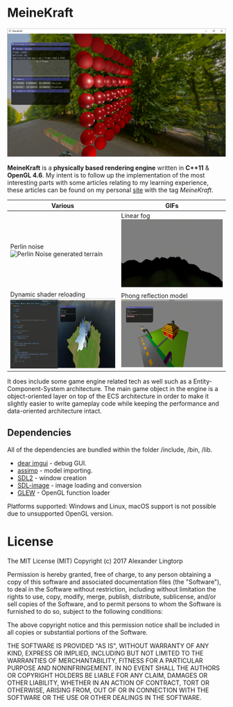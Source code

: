 # MeineKraft

![](/screenshots/pbr-1.png)

**MeineKraft** is a **physically based rendering engine** written in **C++11** & **OpenGL 4.6**.
My intent is to follow up the implementation of the most interesting parts with some articles relating to my learning experience,
these articles can be found on my personal [site](http://lingtorp.com) with the tag *MeineKraft*.

| Various | GIFs |
| ------------- | ------------- |
| Perlin noise ![Perlin Noise generated terrain](/screenshots/perlin-hills.gif) | Linear fog![Linear fog](/screenshots/linear-fog.gif) |
| Dynamic shader reloading![Dynamic shader editing, with reloading!](/screenshots/dynamic-shader-editing.gif) | Phong reflection model ![Basic lighting](/screenshots/moving-lights.gif) |

It does include some game engine related tech as well such as a Entity-Component-System
architecture. The main game object in the engine is a object-oriented layer
on top of the ECS architecture in order to make it slightly easier to write
gameplay code while keeping the performance and data-oriented architecture intact.

## Dependencies
All of the dependencies are bundled within the folder /include, /bin, /lib.
* [dear imgui](https://github.com/ocornut/imgui) - debug GUI.
* [assimp](https://github.com/syoyo/assimp) - model importing.
* [SDL2](https://www.libsdl.org/) - window creation
* [SDL-image](https://www.libsdl.org/projects/SDL_image/) - image loading and conversion
* [GLEW](https://duckduckgo.com/?q=GLEW&t=ffab&ia=web) - OpenGL function loader

Platforms supported: Windows and Linux, macOS support is not possible due to
unsupported OpenGL version.

# License
The MIT License (MIT)
Copyright (c) 2017 Alexander Lingtorp

Permission is hereby granted, free of charge, to any person obtaining a copy of this software and associated documentation files (the "Software"), to deal in the Software without restriction, including without limitation the rights to use, copy, modify, merge, publish, distribute, sublicense, and/or sell copies of the Software, and to permit persons to whom the Software is furnished to do so, subject to the following conditions:

The above copyright notice and this permission notice shall be included in all copies or substantial portions of the Software.

THE SOFTWARE IS PROVIDED "AS IS", WITHOUT WARRANTY OF ANY KIND, EXPRESS OR IMPLIED, INCLUDING BUT NOT LIMITED TO THE WARRANTIES OF MERCHANTABILITY, FITNESS FOR A PARTICULAR PURPOSE AND NONINFRINGEMENT. IN NO EVENT SHALL THE AUTHORS OR COPYRIGHT HOLDERS BE LIABLE FOR ANY CLAIM, DAMAGES OR OTHER LIABILITY, WHETHER IN AN ACTION OF CONTRACT, TORT OR OTHERWISE, ARISING FROM, OUT OF OR IN CONNECTION WITH THE SOFTWARE OR THE USE OR OTHER DEALINGS IN THE SOFTWARE.
